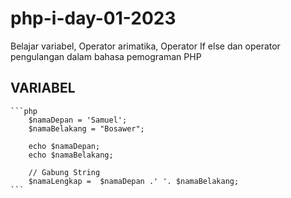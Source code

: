 # php-i-day-01-2023
Belajar variabel, Operator arimatika, Operator If else dan operator pengulangan dalam bahasa pemograman PHP

## VARIABEL
    ```php
        $namaDepan = 'Samuel';
        $namaBelakang = "Bosawer";

        echo $namaDepan;
        echo $namaBelakang;

        // Gabung String
        $namaLengkap =  $namaDepan .' '. $namaBelakang;
    ```